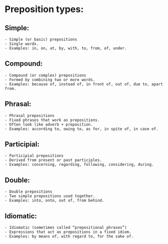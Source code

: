 # Preposition types:

## Simple:
    - Simple (or basic) prepositions
    - Single words.
    - Examples: in, on, at, by, with, to, from, of, under.

## Compound:
    - Compound (or complex) prepositions
    - Formed by combining two or more words.
    - Examples: because of, instead of, in front of, out of, due to, apart from.

## Phrasal:
    - Phrasal prepositions
    - Fixed phrases that work as prepositions.
    - Often look like adverb + preposition.
    - Examples: according to, owing to, as for, in spite of, in case of.

## Participial:
    - Participial prepositions
    - Derived from present or past participles.
    - Examples: concerning, regarding, following, considering, during.

## Double:
    - Double prepositions
    - Two simple prepositions used together.
    - Examples: into, onto, out of, from behind.

## Idiomatic:
    - Idiomatic (sometimes called “prepositional phrases”)
    - Expressions that act as prepositions in a fixed idiom.
    - Examples: by means of, with regard to, for the sake of.